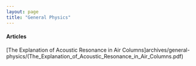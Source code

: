 ```yaml
---
layout: page
title: "General Physics"
---
```


#### Articles

[The Explanation of Acoustic Resonance in Air Columns]archives/general-physics/(The_Explanation_of_Acoustic_Resonance_in_Air_Columns.pdf)